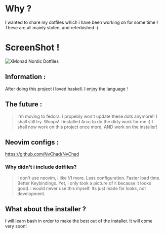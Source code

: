 # Why ? 
I wanted to share my dotfiles which i have been working on for some time ! These are all mainly stolen, and referbished :).

# ScreenShot !
<img src="https://preview.redd.it/q3flvniymct71.png?width=640&crop=smart&auto=webp&s=758a81e505ed82ccc29db947cf31b3b211f272aa" alt="XMonad Nordic Dotfiles">

## Information : 
After doing this project i loved haskell. I enjoy the language !

## The future : 
> I'm moving to fedora. I propebly won't update these dots anymore!! I shall still try.
Woops! I installed Arco to do the dirty work for me :) I shall now work on this project once more, AND work on the installer!

## Neovim configs : 
https://github.com/NvChad/NvChad

### Why didn't i include dotfiles?
> I don't use neovim, i like VI more. Less configuration. Faster load time. Better Keybindings. Yet, i only took a picture of it because it looks good. i would never use this myself. Its just made for looks, not development.

## What about the installer ? 
I will learn bash in order to make the best out of the installer. It will come very soon!
